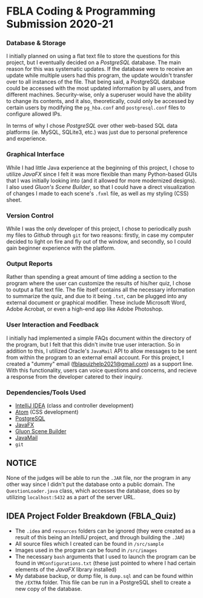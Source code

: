 # FBLA Coding & Programming Submission 2020-21

### Database & Storage
I initially planned on using a flat text file to store the questions for this project, but I eventually decided on a *PostgreSQL* database. The main reason for this was systematic
updates. If the database were to receive an update while multiple users had this program, the update wouldn't transfer over to all instances of the file. That being said, a PostgreSQL database could be accessed with the most updated information by all users, and from different machines. Security-wise, only a superuser would have the ability to change its contents, and it also, theoretically, could only be accessed by certain users by modifying the `pg_hba.conf` and `postgresql.conf` files to configure allowed IPs.

In terms of why I chose *PostgreSQL* over other web-based SQL data platforms (ie. MySQL, SQLite3, etc.) was just due to personal preference and experience.

### Graphical Interface
While I had little Java experience at the beginning of this project, I chose to utilize *JavaFX* since I felt it was more flexible than many Python-based GUIs that I was
initially looking into (and it allowed for more modernized designs). I also used *Gluon's Scene Builder*, so that I could have a direct visualization of changes I made to 
each scene's `.fxml` file, as well as my styling (CSS) sheet.

### Version Control
While I was the only developer of this project, I chose to periodically push my files to *Github* through `git` for two reasons: firstly, in case my computer decided to light on fire and fly out of the window, and secondly, so I could gain beginner experience with the platform.

### Output Reports
Rather than spending a great amount of time adding a section to the program where the user can customize the results of his/her quiz, I chose to output a flat text file. The
file itself contains all the necessary information to summarize the quiz, and due to it being `.txt`, can be plugged into any external document or graphical modifier. These include Microsoft Word, Adobe Acrobat, or even a high-end app like Adobe Photoshop.

### User Interaction and Feedback
I initially had implemented a simple FAQs document within the directory of the program, but I felt that this didn't invite true user interaction.
So in addition to this, I utilized Oracle's `JavaMail` API to allow messages to be sent from within the program to an external email account. For this project,
I created a "dummy" email (fblaquizhelp2021@gmail.com) as a support line. With this functionality, users can voice questions and concerns, and recieve a response
from the developer catered to their inquiry.

### Dependencies/Tools Used
- [IntelliJ IDEA](https://www.jetbrains.com/idea/) (class and controller development)
- [Atom](https://atom.io/) (CSS development)
- [PostgreSQL](https://www.postgresql.org/)
- [JavaFX](https://openjfx.io/)
- [Gluon Scene Builder](https://gluonhq.com/products/scene-builder/)
- [JavaMail](https://www.oracle.com/java/technologies/javamail.html)
- `git`

## NOTICE
None of the judges will be able to run the `.JAR` file, nor the program in any other way since I didn't put the database onto a public domain. The `QuestionLoader.java` class,
which accesses the database, does so by utilizing `localhost:5432` as a part of the server URL.

## IDEA Project Folder Breakdown (FBLA_Quiz)
* The `.idea` and `resources` folders can be ignored (they were created as a result of this being an *IntelliJ* project, and through building the `.JAR`)
* All source files which I created can be found in `/src/sample` 
* Images used in the program can be found in `/src/images`
* The necessary `bash` arguments that I used to launch the program can be found in `VMConfigurations.txt` (these just pointed to where I had certain elements of the *JavaFX* library installed)
* My database backup, or dump file, is `dump.sql` and can be found within the `/EXTRA` folder. This file can be run in a PostgreSQL shell to create a new copy of the database.
